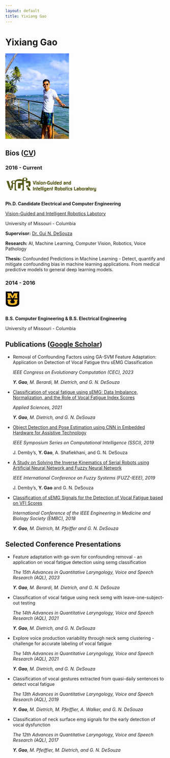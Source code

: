```yaml
---
layout: default
title: Yixiang Gao
---
```


# Yixiang Gao
<img src="assets/images/hawaii_embc_2018.jpg" alt="profile image" width="200px">

## Bios ([CV](assets/files/Yixiang_CV.pdf))

### 2016 - Current

<img style="padding-bottom: 10px;" src="assets/images/vigir.jpg" alt="ViGIR" height="50px">

**Ph.D. Candidate Electrical and Computer Engineering**

[Vision-Guided and Intelligent Robotics Labotory](http://vigir.missouri.edu/)

University of Missouri - Columbia

**Supervisor:** [Dr. Gui N. DeSouza](https://engineering.missouri.edu/faculty/guilherme-desouza/)

**Research:** AI, Machine Learning, Computer Vision, Robotics, Voice Pathology

**Thesis:** Confounded Predictions in Machine Learning - Detect, quantify and mitigate confounding bias in machine learning applications. From medical predictive models to general deep learning models.


### 2014 - 2016

<img style="padding-bottom: 10px;" src="assets/images/MU_logo.svg" alt="Mizzou" height="50px">

**B.S. Computer Engineering & B.S. Electrical Engineering**

University of Missouri - Columbia<br>

## Publications ([Google Scholar](https://scholar.google.com/citations?user=sXAhTcEAAAAJ&hl=en))

* Removal of Confounding Factors using GA-SVM Feature Adaptation: Application on Detection of Vocal Fatigue thru sEMG Classification

  _IEEE Congress on Evolutionary Computation (CEC), 2023_

  _**Y. Gao**, M. Berardi, M. Dietrich, and G. N. DeSouza_

* [Classification of vocal fatigue using sEMG: Data Imbalance, Normalization, and the Role of Vocal Fatigue Index Scores](https://www.mdpi.com/2076-3417/11/10/4335)


  _Applied Sciences, 2021_

  _**Y. Gao**, M. Dietrich, and G. N. DeSouza_

* [Object Detection and Pose Estimation using CNN in Embedded Hardware for Assistive Technology](https://ieeexplore.ieee.org/abstract/document/9002767)

  _IEEE Symposium Series on Computational Intelligence (SSCI), 2019_

  J. Demby’s, **Y. Gao**, A. Shafiekhani, and G. N. DeSouza

* [A Study on Solving the Inverse Kinematics of Serial Robots using Artificial Neural Network and Fuzzy Neural Network](http://ieeexplore.ieee.org/stamp/stamp.jsp?tp=&arnumber=8858872&isnumber=8858787)

  _IEEE International Conference on Fuzzy Systems (FUZZ-IEEE), 2019_

  J. Demby’s, **Y. Gao** and G. N. DeSouza

* [Classification of sEMG Signals for the Detection of Vocal Fatigue based on VFI Scores](http://ieeexplore.ieee.org/stamp/stamp.jsp?tp=&arnumber=8513224&isnumber=8512178)

  _International Conference of the IEEE Engineering in Medicine and Biology Society (EMBC), 2018_

  _**Y. Gao**, M. Dietrich, M. Pfeiffer and G. N. DeSouza_

## Selected Conference Presentations

* Feature adaptation with ga-svm for confounding removal - an application on vocal fatigue detection using semg classification

  _The 15th Advances in Quantitative Laryngology, Voice and Speech Research (AQL), 2023_

  _**Y. Gao**, M. Berardi, M. Dietrich, and G. N. DeSouza_

* Classification of vocal fatigue using neck semg with leave-one-subject-out testing

  _The 14th Advances in Quantitative Laryngology, Voice and Speech Research (AQL), 2021_

  _**Y. Gao**, M. Dietrich, and G. N. DeSouza_

* Explore voice production variability through neck semg clustering - challenge for accurate labeling of vocal fatigue

  _The 14th Advances in Quantitative Laryngology, Voice and Speech Research (AQL), 2021_

  _**Y. Gao**, M. Dietrich, and G. N. DeSouza_

* Classification of vocal gestures extracted from quasi-daily sentences to detect vocal fatigue

  _The 13th Advances in Quantitative Laryngology, Voice and Speech Research (AQL), 2019_

  _**Y. Gao**, M. Dietrich, M. Pfeiffier, A. Walker, and G. N. DeSouza_

* Classification of neck surface emg signals for the early detection of vocal dysfunction

  _The 12th Advances in Quantitative Laryngology, Voice and Speech Research (AQL), 2017_

  _**Y. Gao**, M. Pfeiffier, M. Dietrich, and G. N. DeSouza_

<!--
You can use HTML elements in Markdown, such as the comment element, and they won't
be affected by a markdown parser. However, if you create an HTML element in your
markdown file, you cannot use markdown syntax within that element's contents.
-->

